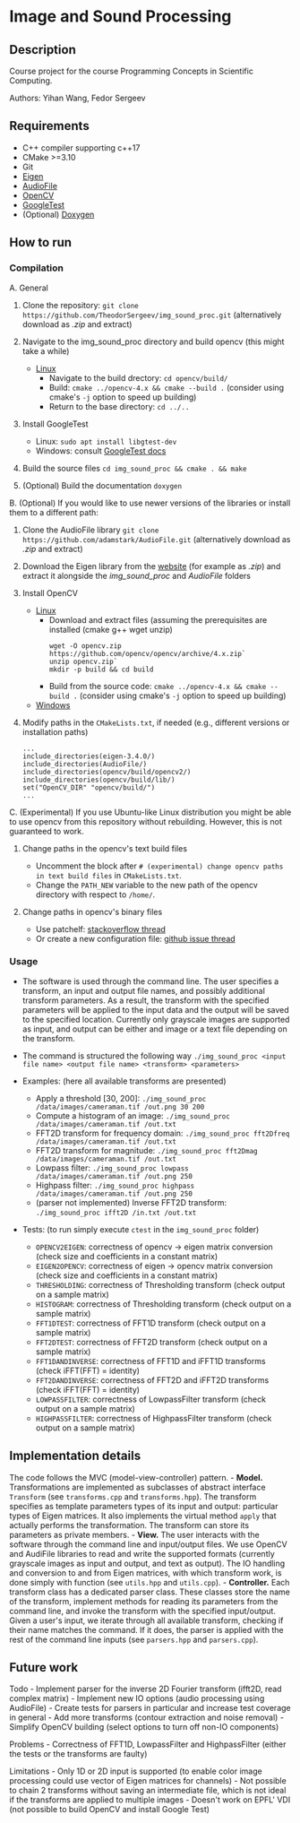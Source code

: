 # Image and Sound Processing

## Description

Course project for the course Programming Concepts in Scientific Computing.

Authors: Yihan Wang, Fedor Sergeev

## Requirements

- C++ compiler supporting c++17
- CMake >=3.10
- Git
- [Eigen](https://eigen.tuxfamily.org/index.php?title=Main_Page)
- [AudioFile](https://github.com/adamstark/AudioFile)
- [OpenCV](https://docs.opencv.org/4.x/d7/d9f/tutorial_linux_install.html)
- [GoogleTest](http://google.github.io/googletest/)
- (Optional) [Doxygen](https://www.doxygen.nl/index.html)

## How to run

### Compilation

A. General

1. Clone the repository: `git clone https://github.com/TheodorSergeev/img_sound_proc.git` (alternatively download as _.zip_ and extract)

2. Navigate to the img_sound_proc directory and build opencv (this might take a while)
    - [Linux](https://docs.opencv.org/4.x/d7/d9f/tutorial_linux_install.html)
        - Navigate to the build drectory: `cd opencv/build/`
        - Build: `cmake ../opencv-4.x && cmake --build .` (consider using cmake's `-j` option to speed up building)
        - Return to the base directory: `cd ../..`

2. Install GoogleTest
    - Linux: `sudo apt install libgtest-dev`
    - Windows: consult [GoogleTest docs](http://google.github.io/googletest/platforms.html)

3. Build the source files `cd img_sound_proc && cmake . && make`

4. (Optional) Build the documentation `doxygen`

B. (Optional) If you would like to use newer versions of the libraries or install them to a different path:

1. Clone the AudioFile library `git clone https://github.com/adamstark/AudioFile.git` (alternatively download as _.zip_ and extract)

2. Download the Eigen library from the [website](https://eigen.tuxfamily.org/index.php?title=Main_Page) (for example as _.zip_) and extract it alongside the _img_sound_proc_ and _AudioFile_ folders

3. Install OpenCV
    - [Linux](https://docs.opencv.org/4.x/d7/d9f/tutorial_linux_install.html)
        - Download and extract files (assuming the prerequisites are installed (cmake g++ wget unzip)
            ```
            wget -O opencv.zip https://github.com/opencv/opencv/archive/4.x.zip`
            unzip opencv.zip`
            mkdir -p build && cd build
            ```
        - Build from the source code: `cmake ../opencv-4.x && cmake --build .` (consider using cmake's `-j` option to speed up building)
    - [Windows](https://docs.opencv.org/4.x/d3/d52/tutorial_windows_install.html)

4. Modify paths in the `CMakeLists.txt`, if needed (e.g., different versions or installation paths)

    ```
    ...
    include_directories(eigen-3.4.0/)
    include_directories(AudioFile/)
    include_directories(opencv/build/opencv2/)
    include_directories(opencv/build/lib/)
    set("OpenCV_DIR" "opencv/build/")
    ...
    ```

C. (Experimental) If you use Ubuntu-like Linux distribution you might be able to use opencv from this repository without rebuilding. However, this is not guaranteed to work.
    
1. Change paths in the opencv's text build files
    - Uncomment the block after `# (experimental) change opencv paths in text build files` in `CMakeLists.txt`.
    - Change the `PATH_NEW` variable to the new path of the opencv directory with respect to `/home/`.
    
2. Change paths in opencv's binary files
    - Use patchelf: [stackoverflow thread](https://stackoverflow.com/questions/13769141/can-i-change-rpath-in-an-already-compiled-binary)
    - Or create a new configuration file: [github issue thread](https://github.com/cggos/ccv/issues/1)

### Usage

- The software is used through the command line. The user specifies a transform, an input and output file names, and possibly additional transform parameters. As a result, the transform with the specified parameters will be applied to the input data and the output will be saved to the specified location. Currently only grayscale images are supported as input, and output can be either and image or a text file depending on the transform.

- The command is structured the following way
    `./img_sound_proc <input file name> <output file name> <transform> <parameters>`

- Examples: (here all available transforms are presented)
    - Apply a threshold [30, 200]: `./img_sound_proc /data/images/cameraman.tif /out.png 30 200`
    - Compute a histogram of an image: `./img_sound_proc /data/images/cameraman.tif /out.txt`
    - FFT2D transform for frequency domain: `./img_sound_proc fft2Dfreq /data/images/cameraman.tif /out.txt`
    - FFT2D transform for magnitude: `./img_sound_proc fft2Dmag /data/images/cameraman.tif /out.txt`
    - Lowpass filter: `./img_sound_proc lowpass /data/images/cameraman.tif /out.png 250`
    - Highpass filter: `./img_sound_proc highpass /data/images/cameraman.tif /out.png 250`
    - (parser not implemented) Inverse FFT2D transform: `./img_sound_proc ifft2D /in.txt /out.txt`

- Tests: (to run simply execute `ctest` in the `img_sound_proc` folder)
    - `OPENCV2EIGEN`: correctness of opencv -> eigen matrix conversion (check size and coefficients in a constant matrix)
    - `EIGEN2OPENCV`: correctness of eigen -> opencv matrix conversion (check size and coefficients in a constant matrix)
    - `THRESHOLDING`: correctness of Thresholding transform (check output on a sample matrix)
    - `HISTOGRAM`: correctness of Thresholding transform (check output on a sample matrix)
    - `FFT1DTEST`: correctness of FFT1D transform (check output on a sample matrix)
    - `FFT2DTEST`: correctness of FFT2D transform (check output on a sample matrix)
    - `FFT1DANDINVERSE`: correctness of FFT1D and  iFFT1D transforms (check iFFT(FFT) = identity)
    - `FFT2DANDINVERSE`: correctness of FFT2D and  iFFT2D transforms (check iFFT(FFT) = identity)
    - `LOWPASSFILTER`: correctness of LowpassFilter transform (check output on a sample matrix)
    - `HIGHPASSFILTER`: correctness of HighpassFilter transform (check output on a sample matrix)

## Implementation details

The code follows the MVC (model-view-controller) pattern. 
    - **Model.** Transformations are implemented as subclasses of abstract interface `Transform` (see `transforms.cpp` and `transforms.hpp`). The transform specifies as template parameters types of its input and output: particular types of Eigen matrices. It also implements the virtual method `apply` that actually performs the transformation. The transform can store its parameters as private members.
    - **View.** The user interacts with the software through the command line and input/output files. We use OpenCV and AudiFile libraries to read and write the supported formats (currently grayscale images as input and output, and text as output). The IO handling and conversion to and from Eigen matrices, with which transform work, is done simply with function (see `utils.hpp` and `utils.cpp`).
    - **Controller.** Each transform class has a dedicated parser class. These classes store the name of the transform, implement methods for reading its parameters from the command line, and invoke the transform with the specified input/output. Given a user's input, we iterate through all available transform, checking if their name matches the command. If it does, the parser is applied with the rest of the command line inputs (see `parsers.hpp` and `parsers.cpp`).

## Future work

Todo
    - Implement parser for the inverse 2D Fourier transform (ifft2D, read complex matrix)
    - Implement new IO options (audio processing using AudioFile)
    - Create tests for parsers in particular and increase test coverage in general
    - Add more transforms (contour extraction and noise removal)
    - Simplify OpenCV building (select options to turn off non-IO components)

Problems
    - Correctness of FFT1D, LowpassFilter and HighpassFilter (either the tests or the transforms are faulty)

Limitations
    - Only 1D or 2D input is supported (to enable color image processing could use vector of Eigen matrices for channels)
    - Not possible to chain 2 transforms without saving an intermediate file, which is not ideal if the transforms are applied to multiple images
    - Doesn't work on EPFL' VDI (not possible to build OpenCV and install Google Test)
